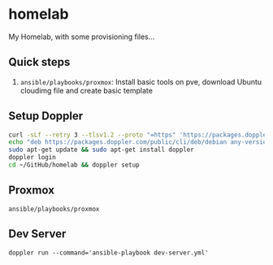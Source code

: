 # homelab

My Homelab, with some provisioning files...

## Quick steps

1. `ansible/playbooks/proxmox`: Install basic tools on pve, download Ubuntu cloudimg file and create basic template

## Setup Doppler

```sh
curl -sLf --retry 3 --tlsv1.2 --proto "=https" 'https://packages.doppler.com/public/cli/gpg.DE2A7741A397C129.key' | sudo apt-key add -
echo "deb https://packages.doppler.com/public/cli/deb/debian any-version main" | sudo tee /etc/apt/sources.list.d/doppler-cli.list
sudo apt-get update && sudo apt-get install doppler
doppler login
cd ~/GitHub/homelab && doppler setup
```

## Proxmox

`ansible/playbooks/proxmox`

## Dev Server

`doppler run --command='ansible-playbook dev-server.yml'`
